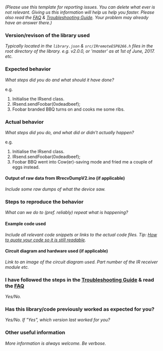 _(Please use this template for reporting issues. You can delete what ever is not relevant. Giving us this information will help us help you faster. Please also read the [FAQ](https://github.com/markszabo/IRremoteESP8266/wiki/Frequently-Asked-Questions) & [Troubleshooting Guide](https://github.com/markszabo/IRremoteESP8266/wiki/Troubleshooting-Guide). Your problem may already have an answer there.)_

### Version/revison of the library used
_Typically located in the `library.json` & `src/IRremoteESP8266.h` files in the root directory of the library.
e.g. v2.0.0, or 'master' as at 1st of June, 2017. etc._

### Expected behavior
_What steps did you do and what should it have done?_

e.g.
1. Initialise the IRsend class.
2. IRsend.sendFoobar(0xdeadbeef);
3. Foobar branded BBQ turns on and cooks me some ribs.

### Actual behavior
_What steps did you do, and what did or didn't actually happen?_

e.g.
1. Initialise the IRsend class.
2. IRsend.sendFoobar(0xdeadbeef);
3. Foobar BBQ went into Cow(er)-saving mode and fried me a couple of eggs instead.

#### Output of raw data from IRrecvDumpV2.ino (if applicable)
_Include some raw dumps of what the device saw._

### Steps to reproduce the behavior
_What can we do to (pref. reliably) repeat what is happening?_

#### Example code used
_Include all relevant code snippets or links to the actual code files. Tip: [How to quote your code so it is still readable](https://github.com/adam-p/markdown-here/wiki/Markdown-Cheatsheet#code)._

#### Circuit diagram and hardware used (if applicable)
_Link to an image of the circuit diagram used. Part number of the IR receiver module etc._

### I have followed the steps in the [Troubleshooting Guide](https://github.com/markszabo/IRremoteESP8266/wiki/Troubleshooting-Guide) & read the [FAQ](https://github.com/markszabo/IRremoteESP8266/wiki/Frequently-Asked-Questions)
_Yes/No._

### Has this library/code previously worked as expected for you?
_Yes/No. If "Yes", which version last worked for you?_

### Other useful information
_More information is always welcome. Be verbose._
